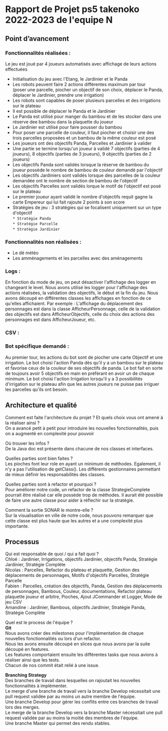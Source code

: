# Rapport de Projet ps5 takenoko 2022-2023 de l'equipe N

## Point d’avancement

### Fonctionnalités réalisées :
Le jeu est joué par 4 joueurs automatisés avec affichage de leurs actions effectuées
* Initialisation du jeu avec l'Etang, le Jardinier et le Panda
* Les robots peuvent faire 2 actions différentes maximum par tour  
    (poser une parcelle, piocher un objectif de son choix, déplacer le Panda, déplacer le Jardinier, prendre une irrigation)
* Les robots sont capables de poser plusieurs parcelles et des irrigations sur le plateau
* Il est possible de déplacer le Panda et le Jardinier
* Le Panda est utilisé pour manger du bambou et de les stocker dans une réserve dee bambou dans la plaquette du joueur
* Le Jardinier est utilisé pour faire pousser du bambou
* Pour poser une parcelle de couleur, il faut piocher et choisir une des trois parcelles proposées et un bambou de la même couleur est posé
* Les joueurs ont des objectifs Panda, Parcelles et Jardinier à valider
* Une partie se termine lorsqu'un joueur à validé 7 objectifs (parties de 4 joueurs), 8 objectifs (parties de 3 joueurs), 9 objectifs (parties de 2 joueurs)
* Les objectifs Panda sont validés lorsque la réserve de bambou du joueur possède le nombre de bambou de couleur demandé par l'objectif 
* Les objectifs Jardiniers sont validés lorsque des parcelles de la couleur demandée ont le nombre de section de bambou de l'objectif
* Les objectifs Parcelles sont validés lorque le motif de l'objectif est posé sur le plateau
* Le premier joueur ayant validé le nombre d'objectifs requit gagne la carte Empereur qui lui fait rajoute 2 points à son score
* Stratégies de jeu : 3 stratégies qui se focalisent uniquement sur un type d'objectif  
   `* Stratégie Panda`  
   `* Stratégie Parcelle`  
   `* Stratégie Jardinier`

### Fonctionnalités non réalisées :
* Le dé météo
* Les amménagements et les parcelles avec des aménagements

### Logs :
En fonction du mode de jeu, on peut désactiver l'affichage des logger en changeant le level.
Nous avons utilisé les logger pour l'affichage des actions réalisées, la validation des objectifs, le début et la fin du jeu.
Nous avons découpé en différentes classes les affichages en fonction de ce qu'elles affichaient.
Par exemple : L'affichage du déplacement des personnages est dans la classe AfficheurPersonnage, celle de la validation des objectifs est dans AfficheurObjectifs, celle du choix des actions des personnages est dans AfficheurJoueur, etc. 

### CSV :





### Bot spécifique demandé :
Au premier tour, les actions du bot sont de piocher une carte Objectif et une irrigation.
Le bot choisi l'action Panda dès qu'il y a un bambou sur le plateau et favorise ceux de la couleur de ses objectifs de panda.
Le bot fait en sorte de toujours avoir 5 objectifs en main en préférant en avoir un de chaque minimum.
Le bot choisi l'action Irrigation lorsqu'il y a 3 possibilités d'irrigation sur le plateau afin que les autres joueurs ne puisse pas irriguer les parcelles qu'ils ont besoin.



## Architecture et qualité
Comment est faite l'architecture du projet ? Et quels choix vous ont amené à la réaliser ainsi ?  
On a avancé petit à petit pour introduire les nouvelles fonctionnalités, puis on a augmenté en complexité pour pouvoir 



Où trouver les infos ?  
De la Java doc est présente dans chacune de nos classes et interfaces.

Quelles parties sont bien faites ?  
Les pioches font leur role en ayant un minimum de méthodes. Egalement, il n'y a pas l'utilisation de getClass().
Les différents gestionnaires permettant de mieux définir les responsabilités des classes. 

Quelles parties sont à refactor et pourquoi ?  
Pour améliorer notre code, un refactor de la classe StrategieComplete pourrait être réalisé car elle possède trop de méthodes. Il aurait été possible de faire une autre classe pour aider à réflechir sur la stratégie.

Comment la sortie SONAR le montre-elle ?  
Sur la visualisation en ville de notre code, nous pouvons remarquer que cette classe est plus haute que les autres et a une complexité plus importante.


## Processus

Qui est responsable de quoi / qui a fait quoi ?  
Chloé : Jardinier, Irrigations, objectifs Jardinier, objectifs Panda, Stratégie Jardinier, Stratégie Complète  
Nicolas : Parcelles, Refactor du plateau et plaquette, Gestion des déplacements de personnages, Motifs d'objectifs Parcelles, Stratégie Parcelle  
Fabien : Parcelles, création des objectifs, Panda, Gestion des déplacements de personnages, Bambous, Couleur, documentations, Refactor plateau plaquette joueur et arbitre, Pioches, Ajout JCommander et Logger, Mode de jeu CSV  
Amandine : Jardinier, Bambous, objectifs Jardinier, Stratégie Panda, Stratégie Complète  


Quel est le process de l'équipe ?  
**Git**  
Nous avons créer des milestones pour l'implémentation de chaque nouvelles fonctionnalités ou lors d'un refactor.  
Nous les avons ensuite découpé en slices que nous avons par la suite découpé en features.  
Les features comportaient ensuite les différentes tasks que nous avions à réaliser ainsi que les tests.  
Chacun de nos commit était relié à une issue.


**Branching Strategy**  
Des branches de travail dans lesquelles on rajoutait les nouvelles fonctionnalités à implémenter.  
Le merge d'une branche de travail vers la branche Develop nécessitait une pull request validée par au moins un autre membre de l'équipe.  
Une branche Develop pour gérer les conflits entre ces branches de travail lors des merges.  
Le merge de la branche Develop vers la branche Master nécessitait une pull request validée par au moins la moitié des membres de l'équipe.  
Une branche Master qui permet des rendu stables.
